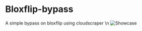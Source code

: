# Bloxflip-bypass
A simple bypass on bloxflip using cloudscraper
\n
![Showcase](https://cdn.discordapp.com/attachments/984535694267543562/1021872500172410920/unknown.png?size=4096 "Showcase")

